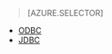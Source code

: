> [AZURE.SELECTOR]
- [ODBC](../articles/hdinsight/hdinsight-connect-excel-hive-odbc-driver.md)
- [JDBC](../articles/hdinsight/hdinsight-connect-hive-jdbc-driver.md)


<!--HONumber=Oct16_HO2-->


